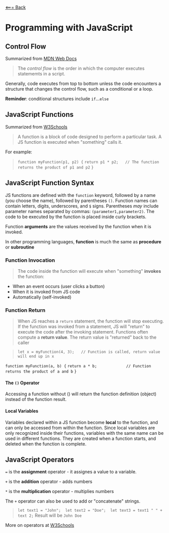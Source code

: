 [<=== Back](/README.md)

# Programming with JavaScript

## Control Flow
Summarized from [MDN Web Docs](https://developer.mozilla.org/en-US/docs/Glossary/Control_flow)

>The *control flow* is the order in which the computer executes statememts in a script.

Generally, code executes from top to bottom unless the code encounters a structure that changes the control flow, such as a conditional or a loop.

**Reminder**: conditional structures include `if`...`else`

## JavaScript Functions
Summarized from [W3Schools](https://www.w3schools.com/js/js_functions.asp)

>A function is a block of code designed to perform a particular task. A JS function is executed when "something" calls it.

For example:

> `function myFunction(p1, p2) {`
  `return p1 * p2;   // The function returns the product of p1 and p2`
`}`

## JavaScript Function Syntax
JS functions are defined with the `function` keyword, followed by a name (you choose the name), followed by parentheses `()`. Function names can contain letters, digits, underscores, and `$` signs. Parentheses *may* include parameter names separated by commas:
`(parameter1,parameter2)`. The code to be executed by the function is placed inside curly brackets.

Function **arguments** are the values received by the function when it is invoked.

In other programming languages, **function** is much the same as **procedure** or **subroutine**

### Function Invocation
> The code inside the function will execute when "something" **invokes** the function:
- When an event occurs (user clicks a button)
- When it is invoked from JS code
- Automatically (self-invoked)

### Function Return
>When JS reaches a `return` statement, the function will stop executing. If the function was invoked from a statement, JS will "return" to execute the code after the invoking statement. Functions often compute a **return value**. The return value is "returned" back to the caller

> `let x = myFunction(4, 3);   // Function is called, return value will end up in x`

`function myFunction(a, b) {`
  `return a * b;             // Function returns the product of a and b`
`}`

#### The `()` Operator
Accessing a function without () will return the function definition (object) instead of the function result.

#### Local Variables
Variables declared within a JS function become **local** to the function, and can only be accessed from within the function. Since local variables are only recognized inside their functions, variables with the same name can be used in different functions. They are created when a function starts, and deleted when the function is complete.

## JavaScript Operators
`=` is the **assignment** operator - it assignes a value to a variable.

`+` is the **addition** operator - adds numbers

`*` is the **multiplication** operator - multiplies numbers

The `+` operator can also be used to add or "concatenate" strings.

> `let text1 = "John";  let text2 = "Doe";  let text3 = text1 " " + text 2;`
> Result will be `John Doe`

More on operators at [W3Schools](https://www.w3schools.com/js/js_operators.asp)